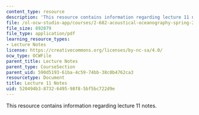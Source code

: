 ```yaml
---
content_type: resource
description: 'This resource contains information regarding lecture 11 notes. '
file: /ol-ocw-studio-app/courses/2-682-acoustical-oceanography-spring-2012/520494b38732649598f85bf5bc722d9e_MIT2_682S12_lec11.pdf
file_size: 892079
file_type: application/pdf
learning_resource_types:
- Lecture Notes
license: https://creativecommons.org/licenses/by-nc-sa/4.0/
ocw_type: OCWFile
parent_title: Lecture Notes
parent_type: CourseSection
parent_uid: 590d5193-61ba-4c59-74bb-38c0b4762ca3
resourcetype: Document
title: Lecture 11 Notes
uid: 520494b3-8732-6495-98f8-5bf5bc722d9e
---
```

This resource contains information regarding lecture 11 notes. 